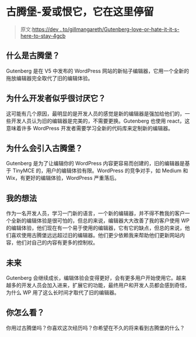 # 古腾堡-爱或恨它，它在这里停留

> 原文:[https://dev . to/gillmangareth/Gutenberg-love-or-hate-it-it-s-here-to-stay-4gcb](https://dev.to/gillmangareth/gutenberg-love-or-hate-it-it-s-here-to-stay-4gcb)

## [](#what-is-gutenberg)什么是古腾堡？

Gutenberg 是在 V5 中发布的 WordPress 网站的新帖子编辑器，它用一个全新的拖放编辑器完全取代了旧的编辑体验。

## [](#why-do-developers-seem-to-hate-it)为什么开发者似乎很讨厌它？

这可能有几个原因，最明显的是开发人员的感觉是新的编辑器是强加给他们的，一些开发人员认为旧的编辑器是完美的，不需要更换。Gutenberg 也使用 react，这意味着许多 WordPress 开发者需要学习全新的代码库来定制新的编辑器。

## [](#why-was-gutenberg-introduced)为什么会引入古腾堡？

Gutenberg 是为了让编辑你的 WordPress 内容更容易而创建的，旧的编辑器是基于 TinyMCE 的，用户的编辑体验有限。WordPress 的竞争对手，如 Medium 和 Wix，有更好的编辑体验，WordPress 严重落后。

## [](#my-thoughts)我的想法

作为一名开发人员，学习一门新的语言，一个新的编辑器，并不得不教我的客户一个全新的编辑体验是很可怕的，但总的来说，编辑器大大改善了我的客户使用 WP 的编辑体验，他们现在有一个易于使用的编辑器，它有它的缺点，但总的来说，他们喜欢使用古腾堡远远超过旧的编辑器。他们更少依赖我来帮助他们更新网站内容，他们对自己的内容有更多的控制权。

## [](#the-future)未来

Gutenberg 会继续成长，编辑体验会变得更好，会有更多用户开始使用它。越来越多的开发人员会加入进来，扩展它的功能，最终用户和开发人员都会感到奇怪，为什么 WP 用了这么长时间才取代了旧的编辑器。

## [](#what-do-you-think)你怎么看？

你用过古腾堡吗？你喜欢这次经历吗？你希望在不久的将来看到古腾堡的什么？